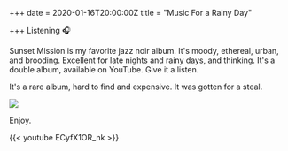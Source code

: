 +++
date = 2020-01-16T20:00:00Z
title = "Music For a Rainy Day"

+++
Listening 🎧

Sunset Mission is my favorite jazz noir album. It's moody, ethereal, urban, and brooding. Excellent for late nights and rainy days, and thinking. It's a double album, available on YouTube. Give it a listen.

It's a rare album, hard to find and expensive. It was gotten for a steal. 

![](https://imagedelivery.net/zJmFZzaNuqC_Q5Caqyu8nQ/tobyblog_images_remote_cloudinary_b4243129_3BBA80CE-562E-42CF-81D7-C895F2E79CB8_mcq9iu.jpg/fit=scale-down,w=780,sharpen=1,f=auto,q=0.9,slow-connection-quality=0.3)

Enjoy.

{{< youtube ECyfX1OR_nk >}}